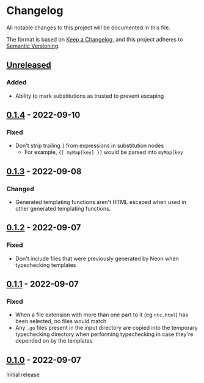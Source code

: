# Changelog

All notable changes to this project will be documented in this file.

The format is based on [Keep a Changelog](https://keepachangelog.com/en/1.0.0/), and this project adheres to [Semantic Versioning](https://semver.org/spec/v2.0.0.html).

## [Unreleased]
### Added
* Ability to mark substitutions as trusted to prevent escaping

## [0.1.4] - 2022-09-10
### Fixed
* Don't strip trailing `]` from expressions in substitution nodes
	* For example, `{[ myMap[key] }]` would be parsed into `myMap[key`

## [0.1.3] - 2022-09-08
### Changed
* Generated templating functions aren't HTML escaped when used in other generated templating functions.

## [0.1.2] - 2022-09-07
### Fixed
* Don't include files that were previously generated by Neon when typechecking templates

## [0.1.1] - 2022-09-07
### Fixed
* When a file extension with more than one part to it (eg `ntc.html`) has been selected, no files would match
* Any `.go` files present in the input directory are copied into the temporary typechecking directory when performing typechecking in case they're depended on by the templates

## [0.1.0] - 2022-09-07
Initial release

[Unreleased]: https://github.com/codemicro/go-neon/compare/v0.1.4...HEAD
[0.1.4]: https://github.com/codemicro/go-neon/releases/tag/v0.1.4
[0.1.3]: https://github.com/codemicro/go-neon/releases/tag/v0.1.3
[0.1.2]: https://github.com/codemicro/go-neon/releases/tag/v0.1.2
[0.1.1]: https://github.com/codemicro/go-neon/releases/tag/v0.1.1
[0.1.0]: https://github.com/codemicro/go-neon/releases/tag/v0.1.0
